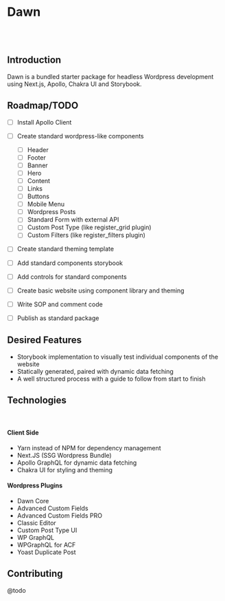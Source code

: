 # Dawn
<br />
<br />

## Introduction
Dawn is a bundled starter package for headless Wordpress development using Next.js, Apollo, Chakra UI and Storybook.


## Roadmap/TODO
- [ ] Install Apollo Client
- [ ] Create standard wordpress-like components
  - [ ] Header
  - [ ] Footer
  - [ ] Banner
  - [ ] Hero
  - [ ] Content
  - [ ] Links
  - [ ] Buttons
  - [ ] Mobile Menu
  - [ ] Wordpress Posts
  - [ ] Standard Form with external API
  - [ ] Custom Post Type (like register_grid plugin)
  - [ ] Custom Filters (like register_filters plugin)

- [ ] Create standard theming template
- [ ] Add standard components storybook
- [ ] Add controls for standard components
- [ ] Create basic website using component library and theming
- [ ] Write SOP and comment code
- [ ] Publish as standard package


## Desired Features


- Storybook implementation to visually test individual components of the website
- Statically generated, paired with dynamic data fetching
- A well structured process with a guide to follow from start to finish

## Technologies
<br />

#### Client Side
- Yarn instead of NPM for dependency management
- Next.JS (SSG Wordpress Bundle)
- Apollo GraphQL for dynamic data fetching
- Chakra UI for styling and theming

#### Wordpress Plugins
- Dawn Core
- Advanced Custom Fields
- Advanced Custom Fields PRO
- Classic Editor
- Custom Post Type UI
- WP GraphQL
- WPGraphQL for ACF
- Yoast Duplicate Post


## Contributing
@todo